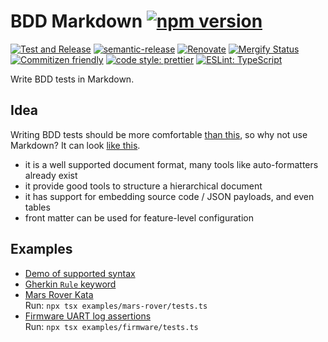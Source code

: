 # BDD Markdown [![npm version](https://img.shields.io/npm/v/@nordicsemiconductor/bdd-markdown.svg)](https://www.npmjs.com/package/@nordicsemiconductor/bdd-markdown)

[![Test and Release](https://github.com/coderbyheart/bdd-markdown/actions/workflows/test-and-release.yaml/badge.svg)](https://github.com/coderbyheart/bdd-markdown/actions/workflows/test-and-release.yaml)
[![semantic-release](https://img.shields.io/badge/%20%20%F0%9F%93%A6%F0%9F%9A%80-semantic--release-e10079.svg)](https://github.com/semantic-release/semantic-release)
[![Renovate](https://img.shields.io/badge/renovate-enabled-brightgreen.svg)](https://renovatebot.com)
[![Mergify Status](https://img.shields.io/endpoint.svg?url=https://api.mergify.com/v1/badges/coderbyheart/bdd-markdown)](https://mergify.io)
[![Commitizen friendly](https://img.shields.io/badge/commitizen-friendly-brightgreen.svg)](http://commitizen.github.io/cz-cli/)
[![code style: prettier](https://img.shields.io/badge/code_style-prettier-ff69b4.svg)](https://github.com/prettier/prettier/)
[![ESLint: TypeScript](https://img.shields.io/badge/ESLint-TypeScript-blue.svg)](https://github.com/typescript-eslint/typescript-eslint)

Write BDD tests in Markdown.

## Idea

Writing BDD tests should be more comfortable
[than this](https://github.com/NordicSemiconductor/cloud-e2e-bdd-test-runner-example-js/blob/ca4f6e8c517c13f1c88abfdb6426c8ed6fe730e7/features/Webhook.feature),
so why not use Markdown? It can look
[like this](./parser/test-data/feature/Example.feature.md).

- it is a well supported document format, many tools like auto-formatters
  already exist
- it provide good tools to structure a hierarchical document
- it has support for embedding source code / JSON payloads, and even tables
- front matter can be used for feature-level configuration

## Examples

- [Demo of supported syntax](./parser/test-data/feature/Example.feature.md)
- [Gherkin `Rule` keyword](./parser/test-data/feature/Highlander.feature.md)
- [Mars Rover Kata](./examples/mars-rover/MarsRover.feature.md)  
  Run: `npx tsx examples/mars-rover/tests.ts`
- [Firmware UART log assertions](./examples/firmware/)  
  Run: `npx tsx examples/firmware/tests.ts`
